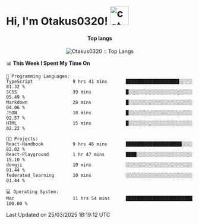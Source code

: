 <h1> Hi, I'm Otakus0320! <img src="https://media.giphy.com/media/mGcNjsfWAjY5AEZNw6/giphy.gif" width="50" alt="cat"></h1>

<h4 align="center">Top langs</h4>

<p align="center"><img src="https://github-readme-stats.vercel.app/api/top-langs/?username=Otakus0320&langs_count=10&theme=tokyonight&layout=compact&timestamp={{random_number}}" alt="Otakus0320 :: Top Langs" /></p>

<!--START_SECTION:waka-->
📊 **This Week I Spent My Time On** 

```text
💬 Programming Languages: 
TypeScript               9 hrs 41 mins       ████████████████████░░░░░   81.32 % 
SCSS                     39 mins             █░░░░░░░░░░░░░░░░░░░░░░░░   05.49 % 
Markdown                 28 mins             █░░░░░░░░░░░░░░░░░░░░░░░░   04.06 % 
JSON                     18 mins             █░░░░░░░░░░░░░░░░░░░░░░░░   02.57 % 
HTML                     15 mins             █░░░░░░░░░░░░░░░░░░░░░░░░   02.22 % 

🐱‍💻 Projects: 
React-Handbook           9 hrs 46 mins       █████████████████████░░░░   82.02 % 
React-Playground         1 hr 47 mins        ████░░░░░░░░░░░░░░░░░░░░░   15.10 % 
dongji                   10 mins             ░░░░░░░░░░░░░░░░░░░░░░░░░   01.44 % 
federated_learning       10 mins             ░░░░░░░░░░░░░░░░░░░░░░░░░   01.44 % 

💻 Operating System: 
Mac                      11 hrs 54 mins      █████████████████████████   100.00 % 
```


 Last Updated on 25/03/2025 18:19:12 UTC
<!--END_SECTION:waka-->
